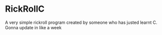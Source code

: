 # RickRollC
A very simple rickroll program created by someone who has justed learnt C.
Gonna update in like a week
